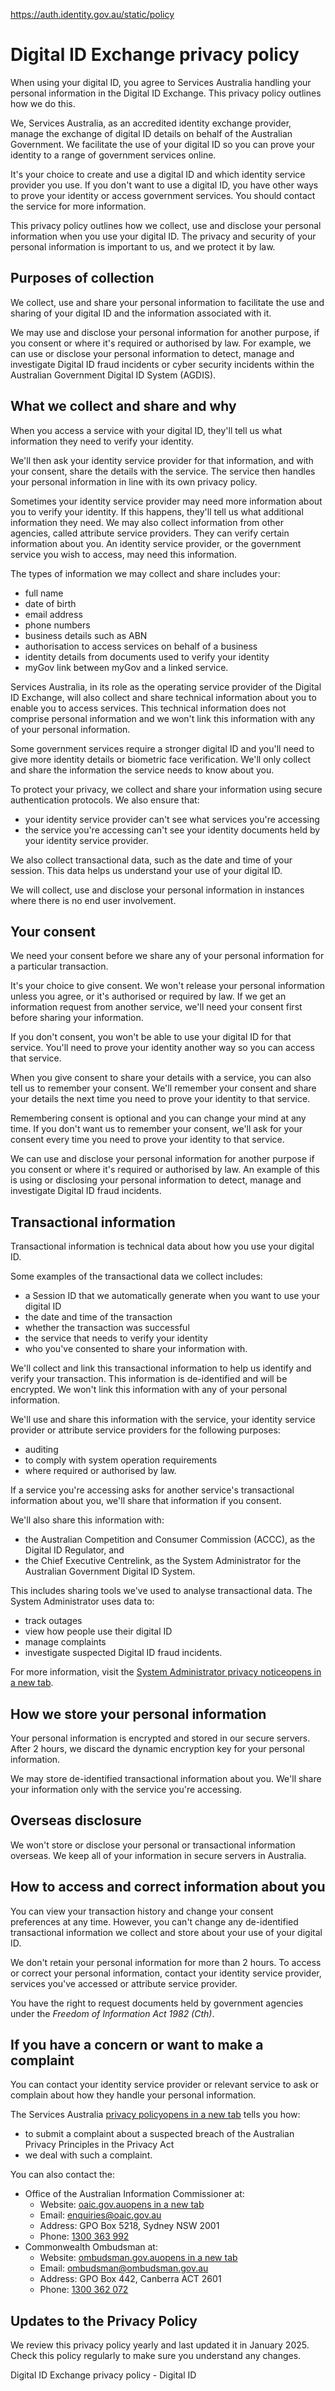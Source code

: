 https://auth.identity.gov.au/static/policy

# Digital ID Exchange privacy policy

When using your digital ID, you agree to Services Australia handling your personal information in the Digital ID Exchange. This privacy policy outlines how we do this.

We, Services Australia, as an accredited identity exchange provider, manage the exchange of digital ID details on behalf of the Australian Government. We facilitate the use of your digital ID so you can prove your identity to a range of government services online.

It's your choice to create and use a digital ID and which identity service provider you use. If you don't want to use a digital ID, you have other ways to prove your identity or access government services. You should contact the service for more information.

This privacy policy outlines how we collect, use and disclose your personal information when you use your digital ID. The privacy and security of your personal information is important to us, and we protect it by law.

## Purposes of collection

We collect, use and share your personal information to facilitate the use and sharing of your digital ID and the information associated with it.

We may use and disclose your personal information for another purpose, if you consent or where it's required or authorised by law. For example, we can use or disclose your personal information to detect, manage and investigate Digital ID fraud incidents or cyber security incidents within the Australian Government Digital ID System (AGDIS).

## What we collect and share and why

When you access a service with your digital ID, they'll tell us what information they need to verify your identity.

We'll then ask your identity service provider for that information, and with your consent, share the details with the service. The service then handles your personal information in line with its own privacy policy.

Sometimes your identity service provider may need more information about you to verify your identity. If this happens, they'll tell us what additional information they need. We may also collect information from other agencies, called attribute service providers. They can verify certain information about you. An identity service provider, or the government service you wish to access, may need this information.

The types of information we may collect and share includes your:

- full name
- date of birth
- email address
- phone numbers
- business details such as ABN
- authorisation to access services on behalf of a business
- identity details from documents used to verify your identity
- myGov link between myGov and a linked service.

Services Australia, in its role as the operating service provider of the Digital ID Exchange, will also collect and share technical information about you to enable you to access services. This technical information does not comprise personal information and we won't link this information with any of your personal information.

Some government services require a stronger digital ID and you'll need to give more identity details or biometric face verification. We'll only collect and share the information the service needs to know about you.

To protect your privacy, we collect and share your information using secure authentication protocols. We also ensure that:

- your identity service provider can't see what services you're accessing
- the service you're accessing can't see your identity documents held by your identity service provider.

We also collect transactional data, such as the date and time of your session. This data helps us understand your use of your digital ID.

We will collect, use and disclose your personal information in instances where there is no end user involvement.

## Your consent

We need your consent before we share any of your personal information for a particular transaction.

It's your choice to give consent. We won't release your personal information unless you agree, or it's authorised or required by law. If we get an information request from another service, we'll need your consent first before sharing your information.

If you don't consent, you won't be able to use your digital ID for that service. You'll need to prove your identity another way so you can access that service.

When you give consent to share your details with a service, you can also tell us to remember your consent. We'll remember your consent and share your details the next time you need to prove your identity to that service.

Remembering consent is optional and you can change your mind at any time. If you don't want us to remember your consent, we'll ask for your consent every time you need to prove your identity to that service.

We can use and disclose your personal information for another purpose if you consent or where it's required or authorised by law. An example of this is using or disclosing your personal information to detect, manage and investigate Digital ID fraud incidents.

## Transactional information

Transactional information is technical data about how you use your digital ID.

Some examples of the transactional data we collect includes:

- a Session ID that we automatically generate when you want to use your digital ID
- the date and time of the transaction
- whether the transaction was successful
- the service that needs to verify your identity
- who you've consented to share your information with.

We'll collect and link this transactional information to help us identify and verify your transaction. This information is de-identified and will be encrypted. We won't link this information with any of your personal information.

We'll use and share this information with the service, your identity service provider or attribute service providers for the following purposes:

- auditing
- to comply with system operation requirements
- where required or authorised by law.

If a service you're accessing asks for another service's transactional information about you, we'll share that information if you consent.

We'll also share this information with:

- the Australian Competition and Consumer Commission (ACCC), as the Digital ID Regulator, and
- the Chief Executive Centrelink, as the System Administrator for the Australian Government Digital ID System.

This includes sharing tools we've used to analyse transactional data. The System Administrator uses data to:

- track outages
- view how people use their digital ID
- manage complaints
- investigate suspected Digital ID fraud incidents.

For more information, visit the [System Administrator privacy noticeopens in a new tab](https://www.digitalidsystem.gov.au/the-australian-government-digital-id-system-agdis/system-administrator-resources).

## How we store your personal information

Your personal information is encrypted and stored in our secure servers. After 2 hours, we discard the dynamic encryption key for your personal information.

We may store de-identified transactional information about you. We'll share your information only with the service you're accessing.

## Overseas disclosure

We won't store or disclose your personal or transactional information overseas. We keep all of your information in secure servers in Australia.

## How to access and correct information about you

You can view your transaction history and change your consent preferences at any time. However, you can't change any de-identified transactional information we collect and store about your use of your digital ID.

We don't retain your personal information for more than 2 hours. To access or correct your personal information, contact your identity service provider, services you've accessed or attribute service provider.

You have the right to request documents held by government agencies under the _Freedom of Information Act 1982 (Cth)_.

## If you have a concern or want to make a complaint

You can contact your identity service provider or relevant service to ask or complain about how they handle your personal information.

The Services Australia [privacy policyopens in a new tab](https://www.servicesaustralia.gov.au/privacy-policy?context=1) tells you how:

- to submit a complaint about a suspected breach of the Australian Privacy Principles in the Privacy Act
- we deal with such a complaint.

You can also contact the:

- Office of the Australian Information Commissioner at:
  - Website: [oaic.gov.auopens in a new tab](https://www.oaic.gov.au/)
  - Email: [enquiries@oaic.gov.au](mailto:enquiries@oaic.gov.au)
  - Address: GPO Box 5218, Sydney NSW 2001
  - Phone: [1300 363 992](tel:+611300363992)
- Commonwealth Ombudsman at:
  - Website: [ombudsman.gov.auopens in a new tab](https://www.ombudsman.gov.au/)
  - Email: [ombudsman@ombudsman.gov.au](mailto:ombudsman@ombudsman.gov.au)
  - Address: GPO Box 442, Canberra ACT 2601
  - Phone: [1300 362 072](tel:+611300362072)

## Updates to the Privacy Policy

We review this privacy policy yearly and last updated it in January 2025. Check this policy regularly to make sure you understand any changes.

Digital ID Exchange privacy policy - Digital ID
